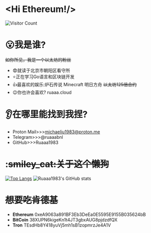 # <Hi Ethereum!/>
![Visitor Count](https://profile-counter.glitch.me/Ruaaa1983/count.svg)
# :open_mouth:我是谁?
~~如你所见，我是一个以太坊的粉丝~~
- :fearful:就读于北京市朝阳区看守所
- :star:正在学习Go语言和区块链开发
- :thumbsup:最喜欢的娱乐:炉石传说 Minecraft 明日方舟 ~~以太坊125倍合约~~
- :wink:你也许会喜欢? ruaaa.cloud
# :ear:在哪里能找到我捏?
- Proton Mail>>>michaeliu1983@proton.me
- Telegram>>>@ruaaabnl
- GitHub>>>Ruaaa1983
# :~~smiley_cat:关于这个懒狗~~
[![Top Langs](https://github-readme-stats.vercel.app/api/top-langs/?username=Ruaaa1983)](https://github.com/Ruaaa1983/github-readme-stats)
![Ruaaa1983's GitHub stats](https://github-readme-stats.vercel.app/api?username=Ruaaa1983&show_icons=true&theme=tokyonight)
# ~~想要吃肯德基~~
- **Ethereum** 0xeA9063a891BF3Eb3DeEa0E5595E9155B035624bB
- **BitCoin**  38XUPN6kigeKn1t4JT3gbxAUG8pjdzdfQX
- **Tron**     TEsdHb8Y418yuVj5mh1sB1zopmrzJe4A1V

